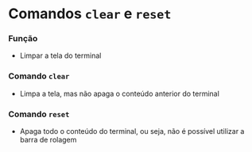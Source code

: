 # Comandos `clear` e `reset`

### Função

* Limpar a tela do terminal

### Comando `clear`

* Limpa a tela, mas não apaga o conteúdo anterior do terminal

### Comando `reset` 

* Apaga todo o conteúdo do terminal, ou seja, não é possível utilizar a barra de rolagem